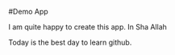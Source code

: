#Demo App

I am quite happy to create this app. In Sha Allah

Today is the best day to learn github.
